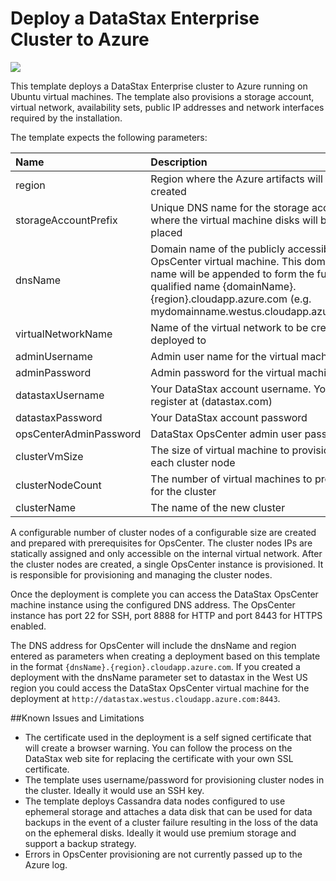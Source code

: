 # Deploy a DataStax Enterprise Cluster to Azure

<a href="https://portal.azure.com/#create/Microsoft.Template/uri/https%3A%2F%2Fraw.githubusercontent.com%2FAzure%2Fazure-quickstart-templates%2Fmaster%2Fdatastax-enterprise%2Fazuredeploy.json" target="_blank">
    <img src="http://azuredeploy.net/deploybutton.png"/>
</a>

This template deploys a DataStax Enterprise cluster to Azure running on Ubuntu virtual machines. The template also provisions a storage account, virtual network, availability sets, public IP addresses and network interfaces required by the installation.

The template expects the following parameters:

| Name   | Description |
|:--- |:---|
| region | Region where the Azure artifacts will be created |
| storageAccountPrefix  | Unique DNS name for the storage account where the virtual machine disks will be placed |
| dnsName | Domain name of the publicly accessible OpsCenter virtual machine.  This domain name will be appended to form the fully qualified name {domainName}.{region}.cloudapp.azure.com (e.g. mydomainname.westus.cloudapp.azure.com) | 
| virtualNetworkName | Name of the virtual network to be create and deployed to |
| adminUsername  | Admin user name for the virtual machines |
| adminPassword  | Admin password for the virtual machines |
| datastaxUsername | Your DataStax account username.  You can register at (datastax.com) |
| datastaxPassword | Your DataStax account password |
| opsCenterAdminPassword | DataStax OpsCenter admin user password |
| clusterVmSize | The size of virtual machine to provision for each cluster node |
| clusterNodeCount | The number of virtual machines to provision for the cluster |
| clusterName | The name of the new cluster |

A configurable number of cluster nodes of a configurable size are created and prepared with prerequisites for OpsCenter. The cluster nodes IPs are statically assigned and only accessible on the internal virtual network.  After the cluster nodes are created, a single OpsCenter instance is provisioned.  It is responsible for provisioning and managing the cluster nodes.

Once the deployment is complete you can access the DataStax OpsCenter machine instance using the configured DNS address.  The OpsCenter instance has port 22 for SSH, port 8888 for HTTP and port 8443 for HTTPS enabled.  

The DNS address for OpsCenter will include the dnsName and region entered as parameters when creating a deployment based on this template in the format `{dnsName}.{region}.cloudapp.azure.com`. If you created a deployment with the dnsName parameter set to datastax in the West US region you could access the DataStax OpsCenter virtual machine for the deployment at `http://datastax.westus.cloudapp.azure.com:8443`.

##Known Issues and Limitations
- The certificate used in the deployment is a self signed certificate that will create a browser warning.  You can follow the process on the DataStax web site for replacing the certificate with your own SSL certificate.
- The template uses username/password for provisioning cluster nodes in the cluster. Ideally it would use an SSH key.
- The template deploys Cassandra data nodes configured to use ephemeral storage and attaches a data disk that can be used for data backups in the event of a cluster failure resulting in the loss of the data on the ephemeral disks.  Ideally it would use premium storage and support a backup strategy.
- Errors in OpsCenter provisioning are not currently passed up to the Azure log.

